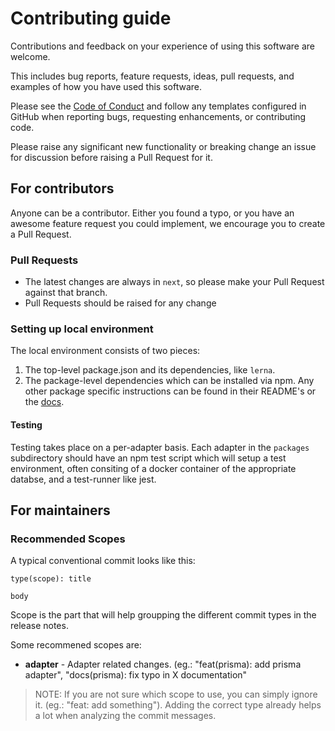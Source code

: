 # Contributing guide

Contributions and feedback on your experience of using this software are welcome.

This includes bug reports, feature requests, ideas, pull requests, and examples of how you have used this software.

Please see the [Code of Conduct](CODE_OF_CONDUCT.md) and follow any templates configured in GitHub when reporting bugs, requesting enhancements, or contributing code.

Please raise any significant new functionality or breaking change an issue for discussion before raising a Pull Request for it.

## For contributors

Anyone can be a contributor. Either you found a typo, or you have an awesome feature request you could implement, we encourage you to create a Pull Request.

### Pull Requests

- The latest changes are always in `next`, so please make your Pull Request against that branch.
- Pull Requests should be raised for any change

### Setting up local environment

The local environment consists of two pieces:

1. The top-level package.json and its dependencies, like `lerna`.
2. The package-level dependencies which can be installed via npm. Any other package specific instructions can be found in their README's or the [docs](https://next-auth.js.org/adapters/overview).

#### Testing

Testing takes place on a per-adapter basis. Each adapter in the `packages` subdirectory should have an npm test script which will setup a test environment, often consiting of a docker container of the appropriate databse, and a test-runner like jest.

## For maintainers

### Recommended Scopes

A typical conventional commit looks like this:

```
type(scope): title

body
```

Scope is the part that will help groupping the different commit types in the release notes.

Some recommened scopes are:

- **adapter** - Adapter related changes. (eg.: "feat(prisma): add prisma adapter", "docs(prisma): fix typo in X documentation"

> NOTE: If you are not sure which scope to use, you can simply ignore it. (eg.: "feat: add something"). Adding the correct type already helps a lot when analyzing the commit messages.
